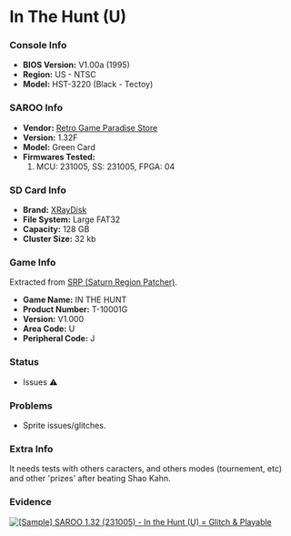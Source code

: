 # In The Hunt (U)

### Console Info

- <b>BIOS Version:</b> V1.00a (1995)
- <b>Region:</b> US - NTSC
- <b>Model:</b> HST-3220 (Black - Tectoy)

### SAROO Info

- <b>Vendor:</b> [Retro Game Paradise Store](https://s.click.aliexpress.com/e/_DlCqvfB)
- <b>Version:</b> 1.32F
- <b>Model:</b> Green Card
- <b>Firmwares Tested:</b>
  1. MCU: 231005, SS: 231005, FPGA: 04

### SD Card Info

- <b>Brand:</b> [XRayDisk](https://s.click.aliexpress.com/e/_DFQnFSH)
- <b>File System:</b> Large FAT32
- <b>Capacity:</b> 128 GB
- <b>Cluster Size:</b> 32 kb

### Game Info

Extracted from [SRP (Saturn Region Patcher)](https://segaxtreme.net/resources/saturn-region-patcher.81/download).

- <b>Game Name:</b> IN THE HUNT
- <b>Product Number:</b> T-10001G
- <b>Version:</b> V1.000
- <b>Area Code:</b> U
- <b>Peripheral Code:</b> J

### Status

- Issues :warning:

### Problems

- Sprite issues/glitches.

### Extra Info

It needs tests with others caracters, and others modes (tournement, etc) and other 'prizes' after beating Shao Kahn.

### Evidence

[![[Sample] SAROO 1.32 (231005) - In the Hunt (U) = Glitch & Playable](https://img.youtube.com/vi/Inq819H-vWM/0.jpg)](https://www.youtube.com/watch?v=Inq819H-vWM)
